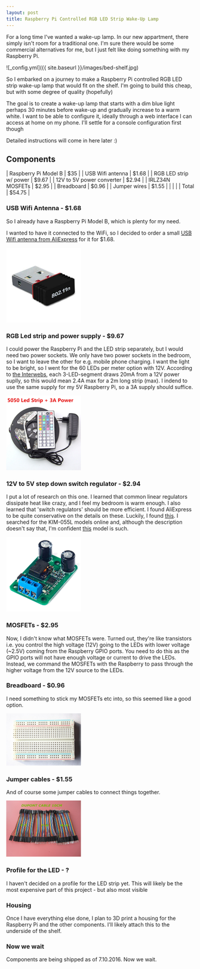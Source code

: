 ```yaml
---
layout: post
title: Raspberry Pi Controlled RGB LED Strip Wake-Up Lamp
---
```


For a long time I've wanted a wake-up lamp. In our new appartment, there simply
isn't room for a traditional one. I'm sure there would be some commercial alternatives
for me, but I just felt like doing something with my Raspberry Pi.

![_config.yml]({{ site.baseurl }}/images/bed-shelf.jpg)

So I embarked on a journey to make a Raspberry Pi controlled RGB LED strip wake-up lamp
that would fit on the shelf. I'm going to build this cheap, but with some degree of quality (hopefully)

The goal is to create a wake-up lamp that starts with a dim blue light perhaps 30 minutes before
wake-up and gradually increase to a warm white. I want to be able to configure it, ideally through a
web interface I can access at home on my phone. I'll settle for a console configuration first though

Detailed instructions will come in here later :)

<h2>Components</h2>

| Raspberry Pi Model B      | $35    |
| USB Wifi antenna          | $1.68  |
| RGB LED strip w/ power    | $9.67  |
| 12V to 5V power converter | $2.94  |
| IRLZ34N MOSFETs           | $2.95  |
| Breadboard                | $0.96  |
| Jumper wires              | $1.55  |
|                           |        |
| Total                     | $54.75 |

<h3>USB Wifi Antenna - $1.68</h3>

So I already have a Raspberry Pi Model B, which is plenty for my need.

I wanted to have it connected to the WiFi, so I decided to order a small
<a href="https://www.aliexpress.com/item/Hot-Sale-Mini-PC-wifi-adapter-150M-USB-WiFi-antenna-Wireless-Computer-Network-Card-802-11n/32659894879.html">USB Wifi antenna 
from AliExpress</a> for it for $1.68.

<img src="/images/usb-wifi-antenna.jpg" width="200" />

<h3>RGB Led strip and power supply - $9.67</h3>

I could power the Raspberry Pi and the LED strip separately, but I would need two power sockets.
We only have two power sockets in the bedroom, so I want to leave the other for e.g. mobile phone
charging. I want the light to be bright, so I went for the 60 LEDs per meter option with 12V.
According to <a href="https://learn.adafruit.com/rgb-led-strips/current-draw">the Interwebs</a>,
each 3-LED-segment draws 20mA from a 12V power suplly, so this would mean 2.4A max for a 2m long
strip (max). I indend to use the same supply for my 5V Raspberry Pi, so a 3A supply should suffice.

<img src="/images/rgb-led-strip.jpg" width="200" />

<h3>12V to 5V step down switch regulator - $2.94</h3>

I put a lot of research on this one. I learned that common linear regulators dissipate
heat like crazy, and I feel my bedroom is warm enough. I also learned that 'switch regulators'
should be more efficient. I found AliExpress to be quite conservative on the details on these.
Luckily, I found <a href="http://www.bajdi.com/testing-switch-mode-voltage-regulators/"> this</a>.
I searched for the KIM-055L models online and, although the description doesn't say that, I'm
confident <a href="https://www.aliexpress.com/item/24V-12V-To-5V-5A-DC-DC-Buck-Step-Down-Power-Supply-Module-Synchronous-Rectification-Power/32689938167.html">this</a> model is such.

<img src="/images/step-down.JPG" width="200" />

<h3>MOSFETs - $2.95</h3>

Now, I didn't know what MOSFETs were. Turned out, they're like transistors i.e. you control
the high voltage (12V) going to the LEDs with lower voltage (~2.5V) coming from the Raspberry
GPIO ports. You need to do this as the GPIO ports will not have enough voltage or current to
drive the LEDs. Instead, we command the MOSFETs with the Raspberry to pass through the higher
voltage from the 12V source to the LEDs.  

<h3>Breadboard - $0.96</h3>

I need something to stick my MOSFETs etc into, so this seemed like a good option.

<img src="/images/breadboard.jpg" width="200" />

<h3>Jumper cables - $1.55</h3>

And of course some jumper cables to connect things together.

<img src="/images/jumper-cables.jpg" width="200" />

### Profile for the LED - ?

I haven't decided on a profile for the LED strip yet. This will likely be the most expensive
part of this project - but also most visible

### Housing

Once I have everything else done, I plan to 3D print a housing for the Raspberry Pi and the
other components. I'll likely attach this to the underside of the shelf.

### Now we wait

Components are being shipped as of 7.10.2016. Now we wait.